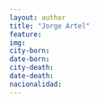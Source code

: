 ```yaml
---
layout: author
title: "Jorge Artel"
feature:
img: 
city-born:
date-born: 
city-death: 
date-death:
nacionalidad:
---
```


